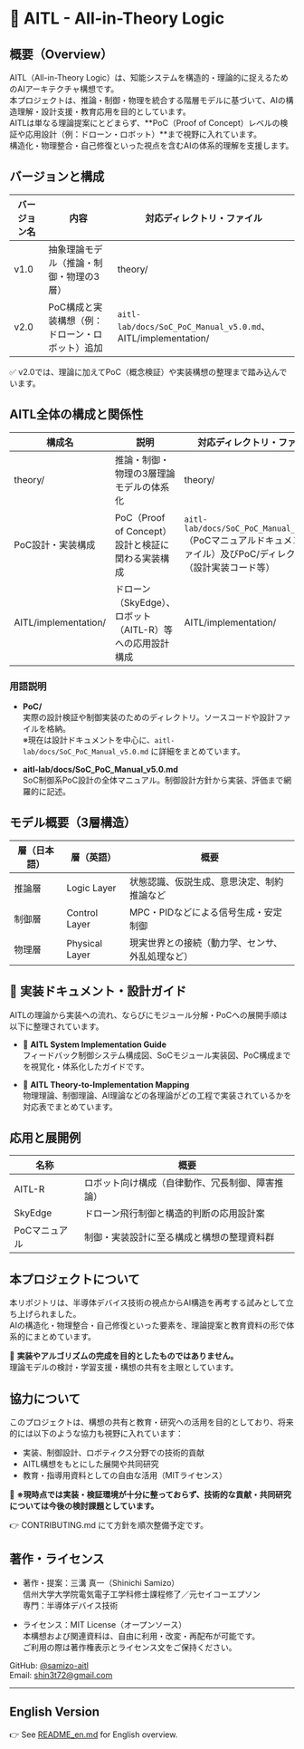 # 🧠 AITL - All-in-Theory Logic

## 概要（Overview）

AITL（All-in-Theory Logic）は、知能システムを構造的・理論的に捉えるためのAIアーキテクチャ構想です。  
本プロジェクトは、推論・制御・物理を統合する階層モデルに基づいて、AIの構造理解・設計支援・教育応用を目的としています。  
AITLは単なる理論提案にとどまらず、**PoC（Proof of Concept）レベルの検証や応用設計（例：ドローン・ロボット）**まで視野に入れています。  
構造化・物理整合・自己修復といった視点を含むAIの体系的理解を支援します。

## バージョンと構成

| バージョン名 | 内容                                   | 対応ディレクトリ・ファイル                            |
|--------------|--------------------------------------|---------------------------------------------------|
| v1.0         | 抽象理論モデル（推論・制御・物理の3層）  | theory/                                           |
| v2.0         | PoC構成と実装構想（例：ドローン・ロボット）追加 | `aitl-lab/docs/SoC_PoC_Manual_v5.0.md`、AITL/implementation/ |

✅ v2.0では、理論に加えてPoC（概念検証）や実装構想の整理まで踏み込んでいます。

## AITL全体の構成と関係性

| 構成名              | 説明                                        | 対応ディレクトリ・ファイル                          |
|---------------------|---------------------------------------------|-------------------------------------------------|
| theory/             | 推論・制御・物理の3層理論モデルの体系化         | theory/                                         |
| PoC設計・実装構成    | PoC（Proof of Concept）設計と検証に関わる実装構成 | `aitl-lab/docs/SoC_PoC_Manual_v5.0.md`（PoCマニュアルドキュメントファイル）及びPoC/ディレクトリ（設計実装コード等） |
| AITL/implementation/ | ドローン（SkyEdge）、ロボット（AITL-R）等への応用設計構成 | AITL/implementation/                            |

### 用語説明

- **PoC/**  
  実際の設計検証や制御実装のためのディレクトリ。ソースコードや設計ファイルを格納。  
  ※現在は設計ドキュメントを中心に、`aitl-lab/docs/SoC_PoC_Manual_v5.0.md` に詳細をまとめています。

- **aitl-lab/docs/SoC_PoC_Manual_v5.0.md**  
  SoC制御系PoC設計の全体マニュアル。制御設計方針から実装、評価まで網羅的に記述。

## モデル概要（3層構造）

| 層（日本語） | 層（英語）        | 概要                                       |
|-------------|-------------------|------------------------------------------|
| 推論層       | Logic Layer       | 状態認識、仮説生成、意思決定、制約推論など   |
| 制御層       | Control Layer     | MPC・PIDなどによる信号生成・安定制御         |
| 物理層       | Physical Layer    | 現実世界との接続（動力学、センサ、外乱処理など）|

## 📁 実装ドキュメント・設計ガイド

AITLの理論から実装への流れ、ならびにモジュール分解・PoCへの展開手順は以下に整理されています。

- 🧩 **AITL System Implementation Guide**  
  フィードバック制御システム構成図、SoCモジュール実装図、PoC構成までを視覚化・体系化したガイドです。  

- 🧠 **AITL Theory-to-Implementation Mapping**  
  物理理論、制御理論、AI理論などの各理論がどの工程で実装されているかを対応表でまとめています。

## 応用と展開例

| 名称     | 概要                                   |
|----------|--------------------------------------|
| AITL-R   | ロボット向け構成（自律動作、冗長制御、障害推論） |
| SkyEdge  | ドローン飛行制御と構造的判断の応用設計案         |
| PoCマニュアル | 制御・実装設計に至る構成と構想の整理資料群         |

## 本プロジェクトについて

本リポジトリは、半導体デバイス技術の視点からAI構造を再考する試みとして立ち上げられました。  
AIの構造化・物理整合・自己修復といった要素を、理論提案と教育資料の形で体系的にまとめています。  

🔎 **実装やアルゴリズムの完成を目的としたものではありません。**  
理論モデルの検討・学習支援・構想の共有を主眼としています。

## 協力について

このプロジェクトは、構想の共有と教育・研究への活用を目的としており、将来的には以下のような協力も視野に入れています：

- 実装、制御設計、ロボティクス分野での技術的貢献  
- AITL構想をもとにした展開や共同研究  
- 教育・指導用資料としての自由な活用（MITライセンス）

🔧 **※現時点では実装・検証環境が十分に整っておらず、技術的な貢献・共同研究については今後の検討課題としています。**  

👉 CONTRIBUTING.md にて方針を順次整備予定です。

## 著作・ライセンス

- 著作・提案：三溝 真一（Shinichi Samizo）  
  信州大学大学院電気電子工学科修士課程修了／元セイコーエプソン  
  専門：半導体デバイス技術

- ライセンス：MIT License（オープンソース）  
  本構想および関連資料は、自由に利用・改変・再配布が可能です。  
  ご利用の際は著作権表示とライセンス文をご保持ください。

GitHub: [@samizo-aitl](https://github.com/samizo-aitl)  
Email: shin3t72@gmail.com

---

## English Version

👉 See [README_en.md](README_en.md) for English overview.

